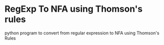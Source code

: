 # RegExp To NFA using Thomson's rules
python program to convert from regular expression to NFA using Thomson's Rules
